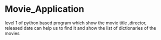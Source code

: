# Movie_Application
level 1 of python based program which show the movie title ,director, released date  can help us to find it and show the list of dictionaries of the movies

